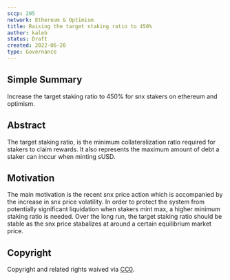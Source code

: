 ```yaml
---
sccp: 205
network: Ethereum & Optimism
title: Raising the target staking ratio to 450%
author: kaleb
status: Draft
created: 2022-06-20
type: Governance
---
```


## Simple Summary

<!--"If you can't explain it simply, you don't understand it well enough." Provide a simplified and layman-accessible explanation of the SCCP.-->

Increase the target staking ratio to 450% for snx stakers on ethereum and optimism.

## Abstract

<!--A short (~200 word) description of the variable change proposed.-->

The target staking ratio, is the minimum collateralization ratio required for stakers to claim rewards. It also represents the maximum amount of debt a staker can inccur when minting sUSD.

## Motivation

<!--The motivation is critical for SCCPs that want to update variables within Synthetix. It should clearly explain why the existing variable is not incentive aligned. SCCP submissions without sufficient motivation may be rejected outright.-->

The main motivation is the recent snx price action which is accompanied by the increase in snx price volatility. In order to protect the system from potentially significant liquidation when stakers mint max, a higher minimum staking ratio is needed. 
Over the long run, the target staking ratio should be stable as the snx price stabalizes at around a certain equilibrium market price.

## Copyright

Copyright and related rights waived via [CC0](https://creativecommons.org/publicdomain/zero/1.0/).

